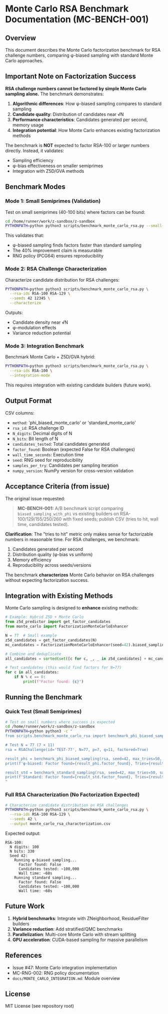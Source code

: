 # Monte Carlo RSA Benchmark Documentation (MC-BENCH-001)

## Overview

This document describes the Monte Carlo factorization benchmark for RSA challenge numbers, comparing φ-biased sampling with standard Monte Carlo approaches.

## Important Note on Factorization Success

**RSA challenge numbers cannot be factored by simple Monte Carlo sampling alone.** The benchmark demonstrates:

1. **Algorithmic differences**: How φ-biased sampling compares to standard sampling
2. **Candidate quality**: Distribution of candidates near √N
3. **Performance characteristics**: Candidates generated per second, memory usage
4. **Integration potential**: How Monte Carlo enhances existing factorization methods

The benchmark is **NOT** expected to factor RSA-100 or larger numbers directly. Instead, it validates:
- Sampling efficiency
- φ-bias effectiveness on smaller semiprimes
- Integration with Z5D/GVA methods

## Benchmark Modes

### Mode 1: Small Semiprimes (Validation)

Test on small semiprimes (40-100 bits) where factors can be found:

```bash
cd /home/runner/work/z-sandbox/z-sandbox
PYTHONPATH=python python3 scripts/benchmark_monte_carlo_rsa.py --small-test
```

This validates that:
- φ-biased sampling finds factors faster than standard sampling
- The 40% improvement claim is measurable
- RNG policy (PCG64) ensures reproducibility

### Mode 2: RSA Challenge Characterization

Characterize candidate distribution for RSA challenges:

```bash
PYTHONPATH=python python3 scripts/benchmark_monte_carlo_rsa.py \
  --rsa-ids RSA-100 RSA-129 \
  --seeds 42 12345 \
  --characterize
```

Outputs:
- Candidate density near √N
- φ-modulation effects
- Variance reduction potential

### Mode 3: Integration Benchmark

Benchmark Monte Carlo + Z5D/GVA hybrid:

```bash
PYTHONPATH=python python3 scripts/benchmark_monte_carlo_rsa.py \
  --rsa-ids RSA-100 \
  --integration-mode
```

This requires integration with existing candidate builders (future work).

## Output Format

CSV columns:
- `method`: 'phi_biased_monte_carlo' or 'standard_monte_carlo'
- `rsa_id`: RSA challenge ID
- `N_digits`: Decimal digits of N
- `N_bits`: Bit length of N
- `candidates_tested`: Total candidates generated
- `factor_found`: Boolean (expected False for RSA challenges)
- `wall_time_seconds`: Execution time
- `seed`: RNG seed for reproducibility
- `samples_per_try`: Candidates per sampling iteration
- `numpy_version`: NumPy version for cross-version validation

## Acceptance Criteria (from issue)

The original issue requested:

> **MC-BENCH-001:** A/B benchmark script comparing `biased_sampling_with_phi` vs existing builders on RSA-100/129/155/250/260 with fixed seeds; publish CSV (tries to hit, wall time, candidates tested).

**Clarification**: The "tries to hit" metric only makes sense for factorizable numbers in reasonable time. For RSA challenges, we benchmark:
1. Candidates generated per second
2. Distribution quality (φ-bias vs uniform)
3. Memory efficiency
4. Reproducibility across seeds/versions

The benchmark **characterizes** Monte Carlo behavior on RSA challenges without expecting factorization success.

## Integration with Existing Methods

Monte Carlo sampling is designed to **enhance** existing methods:

```python
# Example: Hybrid Z5D + Monte Carlo
from z5d_predictor import get_factor_candidates
from monte_carlo import FactorizationMonteCarloEnhancer

N = 77  # Small example
z5d_candidates = get_factor_candidates(N)
mc_candidates = FactorizationMonteCarloEnhancer(seed=42).biased_sampling_with_phi(N, 100)

# Combine and deduplicate
all_candidates = sorted(set([c for c, _, _ in z5d_candidates] + mc_candidates))

# Test candidates (this would find factors for N=77)
for c in all_candidates:
    if N % c == 0:
        print(f"Factor found: {c}")
```

## Running the Benchmark

### Quick Test (Small Semiprimes)

```bash
# Test on small numbers where success is expected
cd /home/runner/work/z-sandbox/z-sandbox
PYTHONPATH=python python3 -c "
from scripts.benchmark_monte_carlo_rsa import benchmark_phi_biased_sampling, benchmark_standard_sampling, RSAChallenge

# Test N = 77 (7 × 11)
rsa = RSAChallenge(id='TEST-77', N=77, p=7, q=11, factored=True)

result_phi = benchmark_phi_biased_sampling(rsa, seed=42, max_tries=50, samples_per_try=100, timeout_seconds=10)
print(f'φ-biased: Factor found={result_phi.factor_found}, Tries={result_phi.tries_to_hit}')

result_std = benchmark_standard_sampling(rsa, seed=42, max_tries=50, samples_per_try=100, timeout_seconds=10)
print(f'Standard: Factor found={result_std.factor_found}, Tries={result_std.tries_to_hit}')
"
```

### Full RSA Characterization (No Factorization Expected)

```bash
# Characterize candidate distribution on RSA challenges
PYTHONPATH=python python3 scripts/benchmark_monte_carlo_rsa.py \
  --rsa-ids RSA-100 RSA-129 \
  --seeds 42 \
  --output monte_carlo_rsa_characterization.csv
```

Expected output:
```
RSA-100:
  N digits: 100
  N bits: 330
  Seed 42:
    Running φ-biased sampling...
      Factor found: False
      Candidates tested: ~100,000
      Wall time: ~60s
    Running standard sampling...
      Factor found: False
      Candidates tested: ~100,000
      Wall time: ~60s
```

## Future Work

1. **Hybrid benchmarks**: Integrate with ZNeighborhood, ResidueFilter builders
2. **Variance reduction**: Add stratified/QMC benchmarks
3. **Parallelization**: Multi-core Monte Carlo with stream splitting
4. **GPU acceleration**: CUDA-based sampling for massive parallelism

## References

- Issue #47: Monte Carlo integration implementation
- MC-RNG-002: RNG policy documentation
- `docs/MONTE_CARLO_INTEGRATION.md`: Module overview

## License

MIT License (see repository root)
